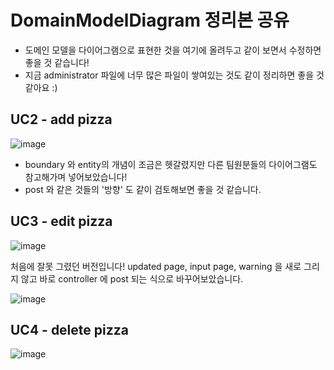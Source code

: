 # DomainModelDiagram 정리본 공유
- 도메인 모델을 다이어그램으로 표현한 것을 여기에 올려두고 같이 보면서 수정하면 좋을 것 같습니다!
- 지금 administrator 파일에 너무 많은 파일이 쌓여있는 것도 같이 정리하면 좋을 것 같아요 :)

## UC2 - add pizza
![image](https://user-images.githubusercontent.com/37579661/114932778-d7dd5880-9e72-11eb-9a04-f5420d47bc3d.png)
- boundary 와 entity의 개념이 조금은 헷갈렸지만 다른 팀원분들의 다이어그램도 참고해가며 넣어보았습니다!
- post 와 같은 것들의 '방향' 도 같이 검토해보면 좋을 것 같습니다.

## UC3 - edit pizza
![image](https://user-images.githubusercontent.com/37579661/114932987-20951180-9e73-11eb-83ef-5db0a1d1a11b.png)

처음에 잘못 그렸던 버전입니다! 
updated page, input page, warning 을 새로 그리지 않고 바로 controller 에 post 되는 식으로 바꾸어보았습니다. 

![image](https://user-images.githubusercontent.com/37579661/114933382-913c2e00-9e73-11eb-8d72-3c9ba99a46c7.png)

## UC4 - delete pizza
![image](https://user-images.githubusercontent.com/37579661/114933765-03ad0e00-9e74-11eb-9e63-22e2e50ac4c2.png)
